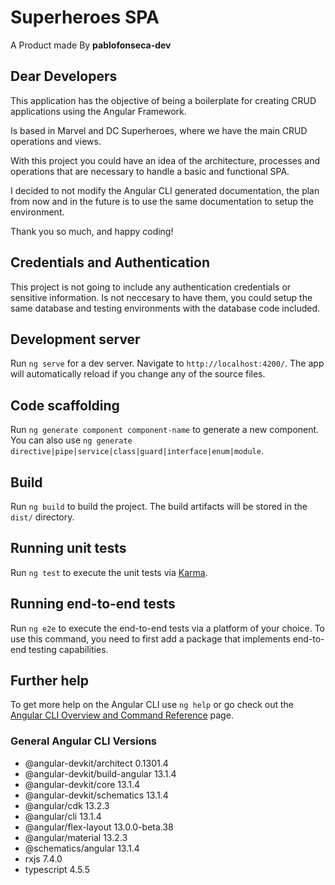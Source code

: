# Superheroes SPA

A Product made By <strong>pablofonseca-dev</strong>

## Dear Developers

This application has the objective of being a boilerplate for creating CRUD applications using the Angular Framework.

Is based in Marvel and DC Superheroes, where we have the main CRUD operations and views.

With this project you could have an idea of the architecture, processes and operations that are necessary to handle a basic and functional SPA.

I decided to not modify the Angular CLI generated documentation, the plan from now and in the future is to use the same documentation to setup the environment.

Thank you so much, and happy coding!

## Credentials and Authentication

This project is not going to include any authentication credentials or sensitive information. Is not neccesary to have them, you could setup the same database and testing environments with the database code included.

## Development server

Run `ng serve` for a dev server. Navigate to `http://localhost:4200/`. The app will automatically reload if you change any of the source files.

## Code scaffolding

Run `ng generate component component-name` to generate a new component. You can also use `ng generate directive|pipe|service|class|guard|interface|enum|module`.

## Build

Run `ng build` to build the project. The build artifacts will be stored in the `dist/` directory.

## Running unit tests

Run `ng test` to execute the unit tests via [Karma](https://karma-runner.github.io).

## Running end-to-end tests

Run `ng e2e` to execute the end-to-end tests via a platform of your choice. To use this command, you need to first add a package that implements end-to-end testing capabilities.

## Further help

To get more help on the Angular CLI use `ng help` or go check out the [Angular CLI Overview and Command Reference](https://angular.io/cli) page.

### General Angular CLI Versions

- @angular-devkit/architect 0.1301.4
- @angular-devkit/build-angular 13.1.4
- @angular-devkit/core 13.1.4
- @angular-devkit/schematics 13.1.4
- @angular/cdk 13.2.3
- @angular/cli 13.1.4
- @angular/flex-layout 13.0.0-beta.38
- @angular/material 13.2.3
- @schematics/angular 13.1.4
- rxjs 7.4.0
- typescript 4.5.5
